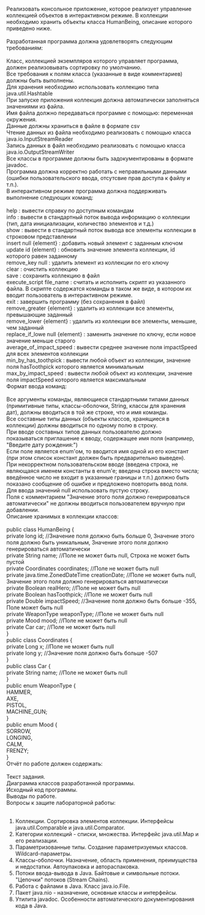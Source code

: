 Реализовать консольное приложение, которое реализует управление коллекцией объектов в интерактивном режиме. В коллекции необходимо хранить объекты класса HumanBeing, описание которого приведено ниже.<br/>
<br/>
Разработанная программа должна удовлетворять следующим требованиям:<br/>
<br/>
Класс, коллекцией экземпляров которого управляет программа, должен реализовывать сортировку по умолчанию.<br/>
Все требования к полям класса (указанные в виде комментариев) должны быть выполнены.<br/>
Для хранения необходимо использовать коллекцию типа java.util.Hashtable<br/>
При запуске приложения коллекция должна автоматически заполняться значениями из файла.<br/>
Имя файла должно передаваться программе с помощью: переменная окружения.<br/>
Данные должны храниться в файле в формате csv<br/>
Чтение данных из файла необходимо реализовать с помощью класса java.io.InputStreamReader<br/>
Запись данных в файл необходимо реализовать с помощью класса java.io.OutputStreamWriter<br/>
Все классы в программе должны быть задокументированы в формате javadoc.<br/>
Программа должна корректно работать с неправильными данными (ошибки пользовательского ввода, отсутсвие прав доступа к файлу и т.п.).<br/>
В интерактивном режиме программа должна поддерживать выполнение следующих команд:<br/>
<br/>
help : вывести справку по доступным командам<br/>
info : вывести в стандартный поток вывода информацию о коллекции (тип, дата инициализации, количество элементов и т.д.)<br/>
show : вывести в стандартный поток вывода все элементы коллекции в строковом представлении<br/>
insert null {element} : добавить новый элемент с заданным ключом<br/>
update id {element} : обновить значение элемента коллекции, id которого равен заданному<br/>
remove_key null : удалить элемент из коллекции по его ключу<br/>
clear : очистить коллекцию<br/>
save : сохранить коллекцию в файл<br/>
execute_script file_name : считать и исполнить скрипт из указанного файла. В скрипте содержатся команды в таком же виде, в котором их вводит пользователь в интерактивном режиме.<br/>
exit : завершить программу (без сохранения в файл)<br/>
remove_greater {element} : удалить из коллекции все элементы, превышающие заданный<br/>
remove_lower {element} : удалить из коллекции все элементы, меньшие, чем заданный<br/>
replace_if_lowe null {element} : заменить значение по ключу, если новое значение меньше старого<br/>
average_of_impact_speed : вывести среднее значение поля impactSpeed для всех элементов коллекции<br/>
min_by_has_toothpick : вывести любой объект из коллекции, значение поля hasToothpick которого является минимальным<br/>
max_by_impact_speed : вывести любой объект из коллекции, значение поля impactSpeed которого является максимальным<br/>
Формат ввода команд:<br/>
<br/>
Все аргументы команды, являющиеся стандартными типами данных (примитивные типы, классы-оболочки, String, классы для хранения дат), должны вводиться в той же строке, что и имя команды.<br/>
Все составные типы данных (объекты классов, хранящиеся в коллекции) должны вводиться по одному полю в строку.<br/>
При вводе составных типов данных пользователю должно показываться приглашение к вводу, содержащее имя поля (например, "Введите дату рождения:")<br/>
Если поле является enum'ом, то вводится имя одной из его констант (при этом список констант должен быть предварительно выведен).<br/>
При некорректном пользовательском вводе (введена строка, не являющаяся именем константы в enum'е; введена строка вместо числа; введённое число не входит в указанные границы и т.п.) должно быть показано сообщение об ошибке и предложено повторить ввод поля.<br/>
Для ввода значений null использовать пустую строку.<br/>
Поля с комментарием "Значение этого поля должно генерироваться автоматически" не должны вводиться пользователем вручную при добавлении.<br/>
Описание хранимых в коллекции классов:<br/>
<br/>
public class HumanBeing {<br/>
    private long id; //Значение поля должно быть больше 0, Значение этого поля должно быть уникальным, Значение этого поля должно генерироваться автоматически<br/>
    private String name; //Поле не может быть null, Строка не может быть пустой<br/>
    private Coordinates coordinates; //Поле не может быть null<br/>
    private java.time.ZonedDateTime creationDate; //Поле не может быть null, Значение этого поля должно генерироваться автоматически<br/>
    private Boolean realHero; //Поле не может быть null<br/>
    private Boolean hasToothpick; //Поле не может быть null<br/>
    private Double impactSpeed; //Значение поля должно быть больше -355, Поле может быть null<br/>
    private WeaponType weaponType; //Поле не может быть null<br/>
    private Mood mood; //Поле не может быть null<br/>
    private Car car; //Поле не может быть null<br/>
}<br/>
public class Coordinates {<br/>
    private Long x; //Поле не может быть null<br/>
    private long y; //Значение поля должно быть больше -507<br/>
}<br/>
public class Car {<br/>
    private String name; //Поле не может быть null<br/>
}<br/>
public enum WeaponType {<br/>
    HAMMER,<br/>
    AXE,<br/>
    PISTOL,<br/>
    MACHINE_GUN;<br/>
}<br/>
public enum Mood {<br/>
    SORROW,<br/>
    LONGING,<br/>
    CALM,<br/>
    FRENZY;<br/>
}<br/>
Отчёт по работе должен содержать:<br/>
<br/>
Текст задания.<br/>
Диаграмма классов разработанной программы.<br/>
Исходный код программы.<br/>
Выводы по работе.<br/>
Вопросы к защите лабораторной работы:<br/>
<br/>
1. Коллекции. Сортировка элементов коллекции. Интерфейсы java.util.Comparable и java.util.Comparator.<br/>
2. Категории коллекций - списки, множества. Интерфейс java.util.Map и его реализации.<br/>
3. Параметризованные типы. Создание параметризуемых классов. Wildcard-параметры.<br/>
4. Классы-оболочки. Назначение, область применения, преимущества и недостатки. Автоупаковка и автораспаковка.<br/>
5. Потоки ввода-вывода в Java. Байтовые и символьные потоки. "Цепочки" потоков (Stream Chains).<br/>
6. Работа с файлами в Java. Класс java.io.File.<br/>
7. Пакет java.nio - назначение, основные классы и интерфейсы.<br/>
8. Утилита javadoc. Особенности автоматического документирования кода в Java.<br/>
